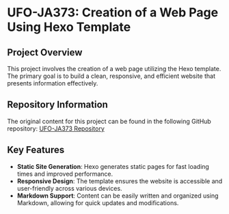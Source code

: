 # UFO-JA373: Creation of a Web Page Using Hexo Template

## Project Overview
This project involves the creation of a web page utilizing the Hexo template. The primary goal is to build a clean, responsive, and efficient website that presents information effectively.

## Repository Information
The original content for this project can be found in the following GitHub repository:
[UFO-JA373 Repository](https://github.com/jar285/UFO-JA373)

## Key Features
- **Static Site Generation**: Hexo generates static pages for fast loading times and improved performance.
- **Responsive Design**: The template ensures the website is accessible and user-friendly across various devices.
- **Markdown Support**: Content can be easily written and organized using Markdown, allowing for quick updates and modifications.

